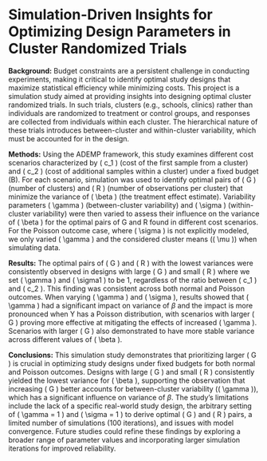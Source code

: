 # Simulation-Driven Insights for Optimizing Design Parameters in Cluster Randomized Trials

**Background:** Budget constraints are a persistent challenge in conducting experiments, making it critical to identify optimal study designs that maximize statistical efficiency while minimizing costs. This project is a simulation study aimed at providing insights into designing optimal cluster randomized trials. In such trials, clusters (e.g., schools, clinics) rather than individuals are randomized to treatment or control groups, and responses are collected from individuals within each cluster. The hierarchical nature of these trials introduces between-cluster and within-cluster variability, which must be accounted for in the design.

**Methods:** Using the ADEMP framework, this study examines different cost scenarios characterized by \( c_1 \) (cost of the first sample from a cluster) and \( c_2 \) (cost of additional samples within a cluster) under a fixed budget (B). For each scenario, simulation was used to identify optimal pairs of \( G \) (number of clusters) and \( R \) (number of observations per cluster) that minimize the variance of \( \beta \) (the treatment effect estimate). Variability parameters \( \gamma \) (between-cluster variability) and \( \sigma \) (within-cluster variability) were then varied to assess their influence on the variance of \( \beta \) for the optimal pairs of G and R found in different cost scenarios. For the Poisson outcome case, where \( \sigma \) is not explicitly modeled, we only varied \( \gamma \) and the considered cluster means (\( \mu \)) when simulating data. 

**Results:** The optimal pairs of \( G \) and \( R \) with the lowest variances were consistently observed in designs with large \( G \) and small \( R \) where we set \( \gamma \) and \( \sigma1 \) to be 1, regardless of the ratio between \( c_1 \) and \( c_2 \). This finding was consistent across both normal and Poisson outcomes. When varying \( \gamma \) and \( \sigma \), results showed that \( \gamma \) had a significant impact on variance of $\beta$ and the impact is more pronounced when Y has a Poisson distribution, with scenarios with larger \( G \) proving more effective at mitigating the effects of increased \( \gamma \). Scenarios with larger \( G \) also demonstrated to have more stable variance across different values of \( \beta \). 

**Conclusions:** This simulation study demonstrates that prioritizing larger \( G \) is crucial in optimizing study designs under fixed budgets for both normal and Poisson outcomes. Designs with large \( G \) and small \( R \) consistently yielded the lowest variance for \( \beta \), supporting the observation that increasing \( G \) better accounts for between-cluster variability (\( \gamma \)), which has a significant influence on variance of $\beta$. The study’s limitations include the lack of a specific real-world study design, the arbitrary setting of \( \gamma = 1 \) and \( \sigma = 1 \) to derive optimal \( G \) and \( R \) pairs, a limited number of simulations (100 iterations), and issues with model convergence. Future studies could refine these findings by exploring a broader range of parameter values and incorporating larger simulation iterations for improved reliability. 
